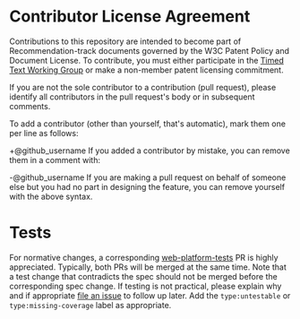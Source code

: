 # Contributor License Agreement

Contributions to this repository are intended to become part of Recommendation-track documents governed by the W3C Patent Policy and Document License. To contribute, you must either participate in the [Timed Text Working Group](https://www.w3.org/AudioVideo/TT/) or make a non-member patent licensing commitment.

If you are not the sole contributor to a contribution (pull request), please identify all contributors in the pull request's body or in subsequent comments.

To add a contributor (other than yourself, that's automatic), mark them one per line as follows:

+@github_username
If you added a contributor by mistake, you can remove them in a comment with:

-@github_username
If you are making a pull request on behalf of someone else but you had no part in designing the feature, you can remove yourself with the above syntax.

# Tests

For normative changes, a corresponding
[web-platform-tests](https://github.com/web-platform-tests/wpt) PR is highly appreciated. Typically,
both PRs will be merged at the same time. Note that a test change that contradicts the spec should
not be merged before the corresponding spec change. If testing is not practical, please explain why
and if appropriate [file an issue](https://github.com/web-platform-tests/wpt/issues/new) to follow
up later. Add the `type:untestable` or `type:missing-coverage` label as appropriate.
